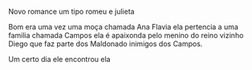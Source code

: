 <hi>Novo romance um tipo romeu e julieta</h1>

<p>Bom era uma vez uma moça chamada Ana Flavia ela pertencia a uma familia chamada Campos ela é apaixonda pelo menino do reino vizinho Diego que faz parte dos Maldonado inimigos dos Campos.</p>
<p> Um certo dia ele encontrou ela</p>